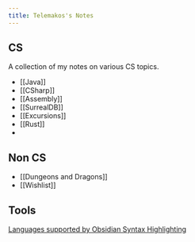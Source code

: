 ```yaml
---
title: Telemakos's Notes
---
```

## CS
A collection of my notes on various CS topics.

- [[Java]]
- [[CSharp]]
- [[Assembly]]
- [[SurrealDB]]
- [[Excursions]]
- [[Rust]]
- 

## Non CS
- [[Dungeons and Dragons]]
- [[Wishlist]]

## Tools
[Languages supported by Obsidian Syntax Highlighting](https://prismjs.com/#supported-languages)
